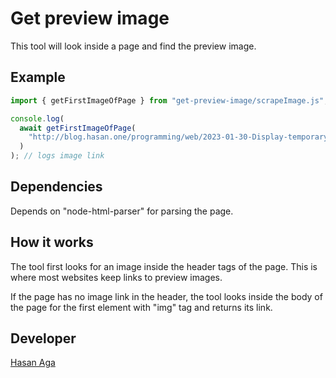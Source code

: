 # Get preview image

This tool will look inside a page and find the preview image.

## Example

```javascript
import { getFirstImageOfPage } from "get-preview-image/scrapeImage.js";

console.log(
  await getFirstImageOfPage(
    "http://blog.hasan.one/programming/web/2023-01-30-Display-temporary-message-using-react-hooks.html"
  )
); // logs image link
```

## Dependencies

Depends on "node-html-parser" for parsing the page.

## How it works

The tool first looks for an image inside the header tags of the page. This is where most websites keep links to preview images.

If the page has no image link in the header, the tool looks inside the body of the page for the first element with "img" tag and returns its link.

## Developer

[Hasan Aga](https://hasan.one/)
